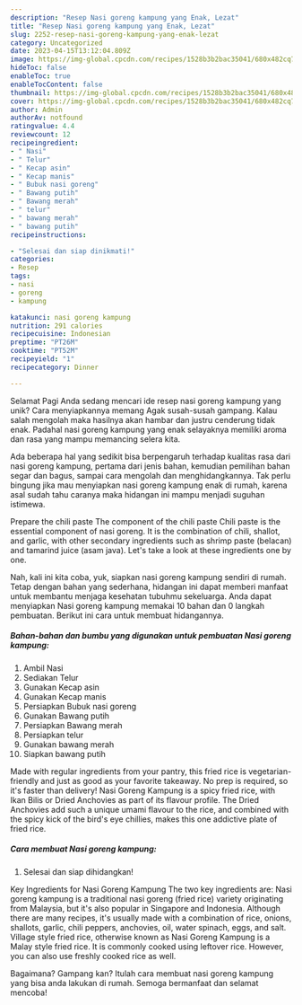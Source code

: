 ```yaml
---
description: "Resep Nasi goreng kampung yang Enak, Lezat"
title: "Resep Nasi goreng kampung yang Enak, Lezat"
slug: 2252-resep-nasi-goreng-kampung-yang-enak-lezat
category: Uncategorized
date: 2023-04-15T13:12:04.809Z
image: https://img-global.cpcdn.com/recipes/1528b3b2bac35041/680x482cq70/nasi-goreng-kampung-foto-resep-utama.jpg
hideToc: false
enableToc: true
enableTocContent: false
thumbnail: https://img-global.cpcdn.com/recipes/1528b3b2bac35041/680x482cq70/nasi-goreng-kampung-foto-resep-utama.jpg
cover: https://img-global.cpcdn.com/recipes/1528b3b2bac35041/680x482cq70/nasi-goreng-kampung-foto-resep-utama.jpg
author: Admin
authorAv: notfound
ratingvalue: 4.4
reviewcount: 12
recipeingredient:
- " Nasi"
- " Telur"
- " Kecap asin"
- " Kecap manis"
- " Bubuk nasi goreng"
- " Bawang putih"
- " Bawang merah"
- " telur"
- " bawang merah"
- " bawang putih"
recipeinstructions:

- "Selesai dan siap dinikmati!"
categories:
- Resep
tags:
- nasi
- goreng
- kampung

katakunci: nasi goreng kampung 
nutrition: 291 calories
recipecuisine: Indonesian
preptime: "PT26M"
cooktime: "PT52M"
recipeyield: "1"
recipecategory: Dinner

---
```



Selamat Pagi Anda sedang mencari ide resep nasi goreng kampung yang unik? Cara menyiapkannya memang Agak susah-susah gampang. Kalau salah mengolah maka hasilnya akan hambar dan justru cenderung tidak enak. Padahal nasi goreng kampung yang enak selayaknya memiliki aroma dan rasa yang mampu memancing selera kita.


Ada beberapa hal yang sedikit bisa berpengaruh terhadap kualitas rasa dari nasi goreng kampung, pertama dari jenis bahan, kemudian pemilihan bahan segar dan bagus, sampai cara mengolah dan menghidangkannya. Tak perlu bingung jika mau menyiapkan nasi goreng kampung enak di rumah, karena asal sudah tahu caranya maka hidangan ini mampu menjadi suguhan istimewa.

Prepare the chili paste The component of the chili paste Chili paste is the essential component of nasi goreng. It is the combination of chili, shallot, and garlic, with other secondary ingredients such as shrimp paste (belacan) and tamarind juice (asam java). Let&#39;s take a look at these ingredients one by one.


Nah, kali ini kita coba, yuk, siapkan nasi goreng kampung sendiri di rumah. Tetap dengan bahan yang sederhana, hidangan ini dapat memberi manfaat untuk membantu menjaga kesehatan tubuhmu sekeluarga. Anda dapat menyiapkan Nasi goreng kampung memakai 10 bahan dan 0 langkah pembuatan. Berikut ini cara untuk membuat hidangannya.

<!--inarticleads1-->

##### Bahan-bahan dan bumbu yang digunakan untuk pembuatan Nasi goreng kampung:

1. Ambil  Nasi
1. Sediakan  Telur
1. Gunakan  Kecap asin
1. Gunakan  Kecap manis
1. Persiapkan  Bubuk nasi goreng
1. Gunakan  Bawang putih
1. Persiapkan  Bawang merah
1. Persiapkan  telur
1. Gunakan  bawang merah
1. Siapkan  bawang putih


Made with regular ingredients from your pantry, this fried rice is vegetarian-friendly and just as good as your favorite takeaway. No prep is required, so it&#39;s faster than delivery! Nasi Goreng Kampung is a spicy fried rice, with Ikan Bilis or Dried Anchovies as part of its flavour profile. The Dried Anchovies add such a unique umami flavour to the rice, and combined with the spicy kick of the bird&#39;s eye chillies, makes this one addictive plate of fried rice. 

<!--inarticleads2-->

##### Cara membuat Nasi goreng kampung:


1. Selesai dan siap dihidangkan!

Key Ingredients for Nasi Goreng Kampung The two key ingredients are: Nasi goreng kampung is a traditional nasi goreng (fried rice) variety originating from Malaysia, but it&#39;s also popular in Singapore and Indonesia. Although there are many recipes, it&#39;s usually made with a combination of rice, onions, shallots, garlic, chili peppers, anchovies, oil, water spinach, eggs, and salt. Village style fried rice, otherwise known as Nasi Goreng Kampung is a Malay style fried rice. It is commonly cooked using leftover rice. However, you can also use freshly cooked rice as well. 

Bagaimana? Gampang kan? Itulah cara membuat nasi goreng kampung yang bisa anda lakukan di rumah. Semoga bermanfaat dan selamat mencoba!
